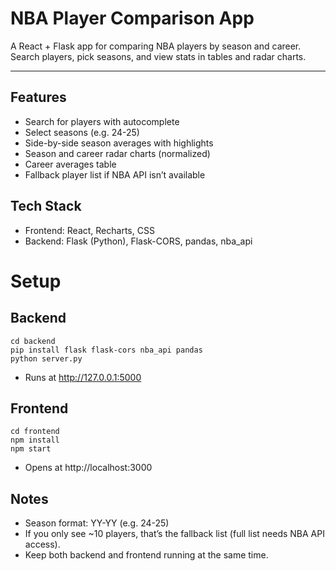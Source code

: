 # NBA Player Comparison App

A React + Flask app for comparing NBA players by season and career. Search players, pick seasons, and view stats in tables and radar charts.

---

## Features

- Search for players with autocomplete
- Select seasons (e.g. 24-25)
- Side-by-side season averages with highlights
- Season and career radar charts (normalized)
- Career averages table
- Fallback player list if NBA API isn’t available

## Tech Stack

- Frontend: React, Recharts, CSS
- Backend: Flask (Python), Flask-CORS, pandas, nba_api

# Setup
## Backend

```text
cd backend
pip install flask flask-cors nba_api pandas
python server.py
```
- Runs at http://127.0.0.1:5000

## Frontend

```text
cd frontend
npm install
npm start
```
- Opens at http://localhost:3000

## Notes

- Season format: YY-YY (e.g. 24-25)
- If you only see ~10 players, that’s the fallback list (full list needs NBA API access).
- Keep both backend and frontend running at the same time.
